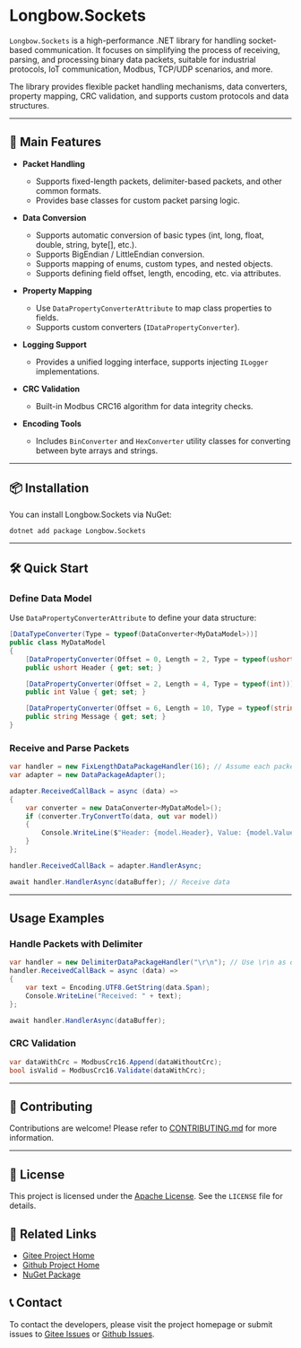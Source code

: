 # Longbow.Sockets

`Longbow.Sockets` is a high-performance .NET library for handling socket-based communication. It focuses on simplifying the process of receiving, parsing, and processing binary data packets, suitable for industrial protocols, IoT communication, Modbus, TCP/UDP scenarios, and more.

The library provides flexible packet handling mechanisms, data converters, property mapping, CRC validation, and supports custom protocols and data structures.

---

## 🚀 Main Features

- **Packet Handling**
  - Supports fixed-length packets, delimiter-based packets, and other common formats.
  - Provides base classes for custom packet parsing logic.

- **Data Conversion**
  - Supports automatic conversion of basic types (int, long, float, double, string, byte[], etc.).
  - Supports BigEndian / LittleEndian conversion.
  - Supports mapping of enums, custom types, and nested objects.
  - Supports defining field offset, length, encoding, etc. via attributes.

- **Property Mapping**
  - Use `DataPropertyConverterAttribute` to map class properties to fields.
  - Supports custom converters (`IDataPropertyConverter`).

- **Logging Support**
  - Provides a unified logging interface, supports injecting `ILogger` implementations.

- **CRC Validation**
  - Built-in Modbus CRC16 algorithm for data integrity checks.

- **Encoding Tools**
  - Includes `BinConverter` and `HexConverter` utility classes for converting between byte arrays and strings.

---

## 📦 Installation

You can install Longbow.Sockets via NuGet:

```bash
dotnet add package Longbow.Sockets
```

---

## 🛠️ Quick Start

### Define Data Model

Use `DataPropertyConverterAttribute` to define your data structure:

```csharp
[DataTypeConverter(Type = typeof(DataConverter<MyDataModel>))]
public class MyDataModel
{
    [DataPropertyConverter(Offset = 0, Length = 2, Type = typeof(ushort))]
    public ushort Header { get; set; }

    [DataPropertyConverter(Offset = 2, Length = 4, Type = typeof(int))]
    public int Value { get; set; }

    [DataPropertyConverter(Offset = 6, Length = 10, Type = typeof(string), EncodingName = "utf-8")]
    public string Message { get; set; }
}
```

### Receive and Parse Packets

```csharp
var handler = new FixLengthDataPackageHandler(16); // Assume each packet is 16 bytes
var adapter = new DataPackageAdapter();

adapter.ReceivedCallBack = async (data) =>
{
    var converter = new DataConverter<MyDataModel>();
    if (converter.TryConvertTo(data, out var model))
    {
        Console.WriteLine($"Header: {model.Header}, Value: {model.Value}, Message: {model.Message}");
    }
};

handler.ReceivedCallBack = adapter.HandlerAsync;

await handler.HandlerAsync(dataBuffer); // Receive data
```

---

## Usage Examples

### Handle Packets with Delimiter

```csharp
var handler = new DelimiterDataPackageHandler("\r\n"); // Use \r\n as delimiter
handler.ReceivedCallBack = async (data) =>
{
    var text = Encoding.UTF8.GetString(data.Span);
    Console.WriteLine("Received: " + text);
};

await handler.HandlerAsync(dataBuffer);
```

### CRC Validation

```csharp
var dataWithCrc = ModbusCrc16.Append(dataWithoutCrc);
bool isValid = ModbusCrc16.Validate(dataWithCrc);
```

---

## 🤝 Contributing

Contributions are welcome! Please refer to [CONTRIBUTING.md](CONTRIBUTING.md) for more information.

---

## 📄 License

This project is licensed under the [Apache License](LICENSE). See the `LICENSE` file for details.

## 🔗 Related Links

- [Gitee Project Home](https://gitee.com/LongbowEnterprise/Longbow.Sockets)
- [Github Project Home](https://github.com/LongbowEnterprise/Longbow.Sockets)
- [NuGet Package](https://www.nuget.org/packages/Longbow.Sockets)

## 📞 Contact

To contact the developers, please visit the project homepage or submit issues to [Gitee Issues](https://gitee.com/LongbowEnterprise/Longbow.Sockets/issues) or [Github Issues](https://github.com/LongbowEnterprise/Longbow.Sockets/issues).
